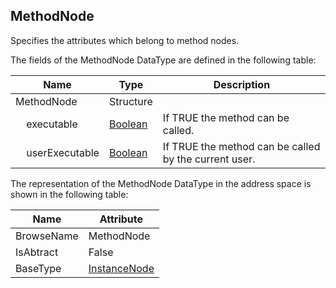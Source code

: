 <!-- datatype -->
## MethodNode
Specifies the attributes which belong to method nodes.  
<!-- end of description -->
The fields of the MethodNode DataType are defined in the following table:  

|Name|Type|Description|
|---|---|---|
|MethodNode|Structure||
|&nbsp;&nbsp;&nbsp;&nbsp;executable|[Boolean](../../../Part3/DataTypes/Boolean/readme.md)|If TRUE the method can be called.|
|&nbsp;&nbsp;&nbsp;&nbsp;userExecutable|[Boolean](../../../Part3/DataTypes/Boolean/readme.md)|If TRUE the method can be called by the current user.|

The representation of the MethodNode DataType in the address space is shown in the following table:  

|Name|Attribute|
|---|---|
|BrowseName|MethodNode|
|IsAbtract|False|
|BaseType|[InstanceNode](../../../Part3/Services/InstanceNode/readme.md)|

